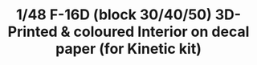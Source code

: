---
layout: product
title: "1/48 F-16D (block 30/40/50)  3D-Printed & coloured Interior on decal paper (for Kinetic kit)"
price: "3200" 
desc: "3D Dekal"
img_path: "/assets/img/QD48045.webp"
brand: "Quinta Studio"
available: false
special_offer: false
new: false
soon: false
cat: "010000"
subcat: "016000"
subsubcat: "0N/A"
sifra: "QD48045"
popular: false
spec: false
---